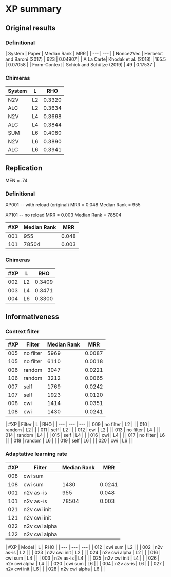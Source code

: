 # XP summary

## Original results

### Definitional

| System | Paper | Median Rank | MRR |
| --- | --- |
| Nonce2Vec | Herbelot and Baroni (2017) | 623 | 0.04907 |
| A La Carte| Khodak et al. (2018) | 165.5 | 0.07058 |
| Form-Context | Schick and Schütze (2019) | 49 | 0.17537 |

### Chimeras
| System | L | RHO |
| --- | --- | --- |
| N2V | L2 | 0.3320 |
| ALC | L2 | 0.3634 |
| N2V | L4 | 0.3668 |
| ALC | L4 | 0.3844 |
| SUM | L6 | 0.4080 |
| N2V | L6 | 0.3890 |
| ALC | L6 | 0.3941 |

## Replication

MEN = .74

### Definitional

XP001 -- with reload (original)
MRR = 0.048
Median Rank = 955

XP101 -- no reload
MRR = 0.003
Median Rank = 78504

| #XP | Median Rank | MRR |
| --- | --- | --- |
| 001 | 955 | 0.048 |
| 101 | 78504 | 0.003 |

### Chimeras

| #XP | L | RHO |
| --- | --- | --- |
| 002 | L2 | 0.3409 |
| 003 | L4 | 0.3471 |
| 004 | L6 | 0.3300 |

## Informativeness

### Context filter

| #XP | Filter | Median Rank | MRR |
| --- | --- | --- | --- |
| 005 | no filter | 5969 | 0.0087 |
| 105 | no filter | 6110 | 0.0018 |
| 006 | random | 3047 | 0.0221 |
| 106 | random | 3212 | 0.0065 |
| 007 | self | 1769 | 0.0242 |
| 107 | self | 1923 | 0.0120 |
| 008 | cwi | 1414 | 0.0351 |
| 108 | cwi | 1430 | 0.0241 |

| #XP | Filter | L | RHO |
| --- | --- | --- |
| 009 | no filter | L2 |  |
| 010 | random | L2 |  |
| 011 | self | L2 |  |
| 012 | cwi | L2 |  |
| 013 | no filter | L4 |  |
| 014 | random | L4 |  |
| 015 | self | L4 |  |
| 016 | cwi | L4 |  |
| 017 | no filter | L6 |  |
| 018 | random | L6 |  |
| 019 | self | L6 |  |
| 020 | cwi | L6 |  |

### Adaptative learning rate

| #XP | Filter | Median Rank | MRR |
| --- | --- | --- | --- |
| 008 | cwi sum |  | |
| 108 | cwi sum | 1430 | 0.0241 |
| 001 | n2v as-is | 955 | 0.048 |
| 101 | n2v as-is | 78504 | 0.003 |
| 021 | n2v cwi init |  | |
| 121 | n2v cwi init |  | |
| 022 | n2v cwi alpha |  | |
| 122 | n2v cwi alpha |  | |

| #XP | Model | L | RHO |
| --- | --- | --- |
| 012 | cwi sum | L2 |  |
| 002 | n2v as-is | L2 |  |
| 023 | n2v cwi init | L2 |  |
| 024 | n2v cwi alpha | L2 |  |
| 016 | cwi sum | L4 |  |
| 003 | n2v as-is | L4 |  |
| 025 | n2v cwi init | L4 |  |
| 026 | n2v cwi alpha | L4 |  |
| 020 | cwi sum | L6 |  |
| 004 | n2v as-is | L6 |  |
| 027 | n2v cwi init | L6 |  |
| 028 | n2v cwi alpha | L6 |  |
